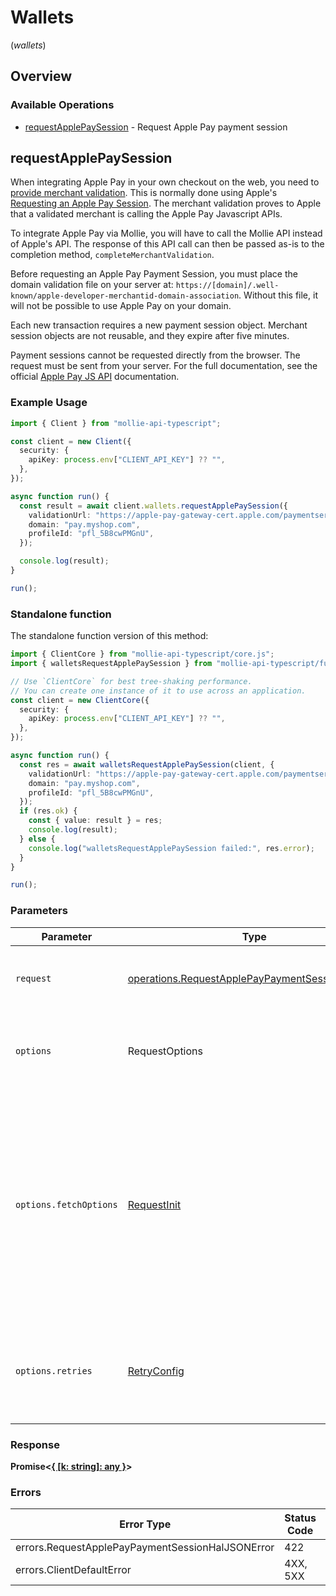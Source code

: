 # Wallets
(*wallets*)

## Overview

### Available Operations

* [requestApplePaySession](#requestapplepaysession) - Request Apple Pay payment session

## requestApplePaySession

When integrating Apple Pay in your own checkout on the web, you need to
[provide merchant validation](https://developer.apple.com/documentation/apple_pay_on_the_web/apple_pay_js_api/providing_merchant_validation).
This is normally done using Apple's
[Requesting an Apple Pay Session](https://developer.apple.com/documentation/apple_pay_on_the_web/apple_pay_js_api/requesting_an_apple_pay_payment_session).
The merchant validation proves to Apple that a validated merchant is calling the Apple Pay Javascript APIs.

To integrate Apple Pay via Mollie, you will have to call the Mollie API instead of Apple's API. The response of this
API call can then be passed as-is to the completion method, `completeMerchantValidation`.

Before requesting an Apple Pay Payment Session, you must place the domain validation file on your server at:
`https://[domain]/.well-known/apple-developer-merchantid-domain-association`. Without this file, it will not be
possible to use Apple Pay on your domain.

Each new transaction requires a new payment session object. Merchant session objects are not reusable, and they
expire after five minutes.

Payment sessions cannot be requested directly from the browser. The request must be sent from your server. For the
full documentation, see the official
[Apple Pay JS API](https://developer.apple.com/documentation/apple_pay_on_the_web/apple_pay_js_api) documentation.

### Example Usage

<!-- UsageSnippet language="typescript" operationID="request-apple-pay-payment-session" method="post" path="/wallets/applepay/sessions" -->
```typescript
import { Client } from "mollie-api-typescript";

const client = new Client({
  security: {
    apiKey: process.env["CLIENT_API_KEY"] ?? "",
  },
});

async function run() {
  const result = await client.wallets.requestApplePaySession({
    validationUrl: "https://apple-pay-gateway-cert.apple.com/paymentservices/paymentSession",
    domain: "pay.myshop.com",
    profileId: "pfl_5B8cwPMGnU",
  });

  console.log(result);
}

run();
```

### Standalone function

The standalone function version of this method:

```typescript
import { ClientCore } from "mollie-api-typescript/core.js";
import { walletsRequestApplePaySession } from "mollie-api-typescript/funcs/walletsRequestApplePaySession.js";

// Use `ClientCore` for best tree-shaking performance.
// You can create one instance of it to use across an application.
const client = new ClientCore({
  security: {
    apiKey: process.env["CLIENT_API_KEY"] ?? "",
  },
});

async function run() {
  const res = await walletsRequestApplePaySession(client, {
    validationUrl: "https://apple-pay-gateway-cert.apple.com/paymentservices/paymentSession",
    domain: "pay.myshop.com",
    profileId: "pfl_5B8cwPMGnU",
  });
  if (res.ok) {
    const { value: result } = res;
    console.log(result);
  } else {
    console.log("walletsRequestApplePaySession failed:", res.error);
  }
}

run();
```

### Parameters

| Parameter                                                                                                                                                                      | Type                                                                                                                                                                           | Required                                                                                                                                                                       | Description                                                                                                                                                                    |
| ------------------------------------------------------------------------------------------------------------------------------------------------------------------------------ | ------------------------------------------------------------------------------------------------------------------------------------------------------------------------------ | ------------------------------------------------------------------------------------------------------------------------------------------------------------------------------ | ------------------------------------------------------------------------------------------------------------------------------------------------------------------------------ |
| `request`                                                                                                                                                                      | [operations.RequestApplePayPaymentSessionRequest](../../models/operations/requestapplepaypaymentsessionrequest.md)                                                             | :heavy_check_mark:                                                                                                                                                             | The request object to use for the request.                                                                                                                                     |
| `options`                                                                                                                                                                      | RequestOptions                                                                                                                                                                 | :heavy_minus_sign:                                                                                                                                                             | Used to set various options for making HTTP requests.                                                                                                                          |
| `options.fetchOptions`                                                                                                                                                         | [RequestInit](https://developer.mozilla.org/en-US/docs/Web/API/Request/Request#options)                                                                                        | :heavy_minus_sign:                                                                                                                                                             | Options that are passed to the underlying HTTP request. This can be used to inject extra headers for examples. All `Request` options, except `method` and `body`, are allowed. |
| `options.retries`                                                                                                                                                              | [RetryConfig](../../lib/utils/retryconfig.md)                                                                                                                                  | :heavy_minus_sign:                                                                                                                                                             | Enables retrying HTTP requests under certain failure conditions.                                                                                                               |

### Response

**Promise\<[{ [k: string]: any }](../../models/.md)\>**

### Errors

| Error Type                                       | Status Code                                      | Content Type                                     |
| ------------------------------------------------ | ------------------------------------------------ | ------------------------------------------------ |
| errors.RequestApplePayPaymentSessionHalJSONError | 422                                              | application/hal+json                             |
| errors.ClientDefaultError                        | 4XX, 5XX                                         | \*/\*                                            |